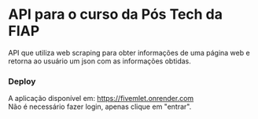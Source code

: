 # API para o curso da Pós Tech da FIAP

API que utiliza web scraping para obter informações de uma página web e retorna ao usuário um json com as informações obtidas.<br>

### Deploy<br>
A aplicação disponível em: https://fivemlet.onrender.com <br>
Não é necessário fazer login, apenas clique em "entrar".

